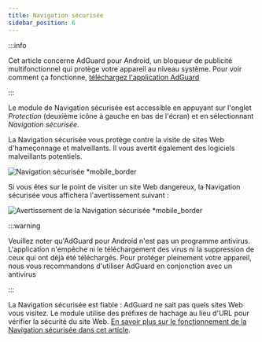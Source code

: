 ```yaml
---
title: Navigation sécurisée
sidebar_position: 6
---
```


:::info

Cet article concerne AdGuard pour Android, un bloqueur de publicité multifonctionnel qui protège votre appareil au niveau système. Pour voir comment ça fonctionne, [téléchargez l'application AdGuard](https://agrd.io/download-kb-adblock)

:::

Le module de Navigation sécurisée est accessible en appuyant sur l'onglet _Protection_ (deuxième icône à gauche en bas de l'écran) et en sélectionnant _Navigation sécurisée_.

La Navigation sécurisée vous protège contre la visite de sites Web d'hameçonnage et malveillants. Il vous avertit également des logiciels malveillants potentiels.

![Navigation sécurisée \*mobile_border](https://cdn.adtidy.org/blog/new/1y6a8browsing_security.png)

Si vous êtes sur le point de visiter un site Web dangereux, la Navigation sécurisée vous affichera l'avertissement suivant :

![Avertissement de la Navigation sécurisée \*mobile_border](https://cdn.adtidy.org/blog/new/o8s3Screenshot_2023-06-29-15-49-01-514-edit_com.android.chrome.jpg)

:::warning

Veuillez noter qu'AdGuard pour Android n'est pas un programme antivirus. L'application n'empêche ni le téléchargement des virus ni la suppression de ceux qui ont déjà été téléchargés. Pour protéger pleinement votre appareil, nous vous recommandons d'utiliser AdGuard en conjonction avec un antivirus

:::

La Navigation sécurisée est fiable : AdGuard ne sait pas quels sites Web vous visitez. Le module utilise des préfixes de hachage au lieu d'URL pour vérifier la sécurité du site Web. [En savoir plus sur le fonctionnement de la Navigation sécurisée dans cet article](/general/browsing-security/).
